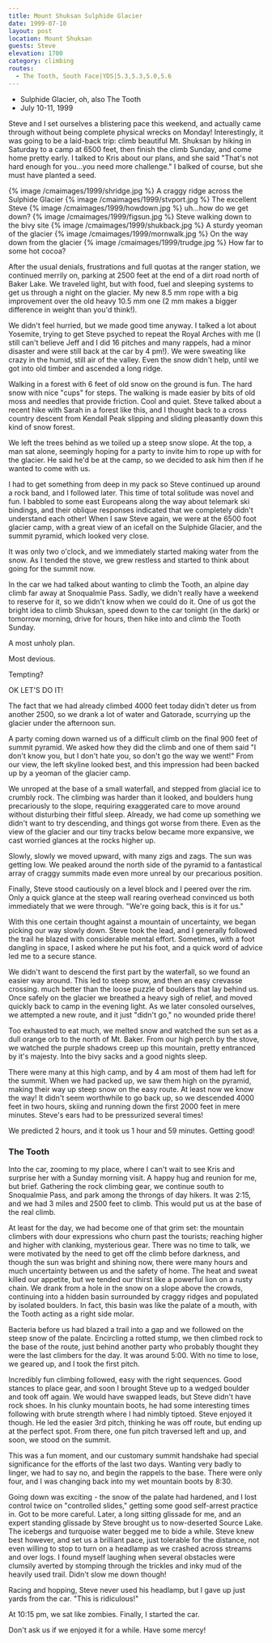 ```yaml
---
title: Mount Shuksan Sulphide Glacier
date: 1999-07-10
layout: post
location: Mount Shuksan
guests: Steve
elevation: 1700
category: climbing
routes:
  - The Tooth, South Face|YDS|5.3,5.3,5.0,5.6
---
```


* Sulphide Glacier, oh, also The Tooth
* July 10-11, 1999


Steve and I set ourselves a blistering pace this weekend, and actually came
through without being complete physical wrecks on Monday!
Interestingly, it was going to be a laid-back trip: climb beautiful
Mt. Shuksan by hiking in Saturday to a camp at 6500 feet, then finish
the climb Sunday, and come home pretty early. I talked to Kris about
our plans, and she said "That's not hard enough for you...you need
more challenge." I balked of course, but she must have planted a seed.

{% image /cmaimages/1999/shridge.jpg %}
A craggy ridge across the Sulphide Glacier
{% image /cmaimages/1999/stvport.jpg %}
The excellent Steve
{% image /cmaimages/1999/howdown.jpg %}
uh...how do we get down?
{% image /cmaimages/1999/figsun.jpg %}
Steve walking down to the bivy site
{% image /cmaimages/1999/shukback.jpg %}
A sturdy yeoman of the glacier
{% image /cmaimages/1999/mornwalk.jpg %}
On the way down from the glacier
{% image /cmaimages/1999/trudge.jpg %}
How far to some hot cocoa?


After the usual denials, frustrations and full quotas at the ranger
station, we continued merrily on, parking at 2500 feet at the end of a
dirt road north of Baker Lake. We traveled light, but with food, fuel
and sleeping systems to get us through a night on the glacier.  My new
8.5 mm rope with a big improvement over the old heavy 10.5 mm one (2
mm makes a bigger difference in weight than you'd think!).


We didn't feel hurried, but we made good time anyway. I talked a lot
about Yosemite, trying to get Steve psyched to repeat the Royal Arches
with me (I still can't believe Jeff and I did 16 pitches and many
rappels, had a minor disaster and were still back at the car by 4
pm!).  We were sweating like crazy in the humid, still air of the
valley. Even the snow didn't help, until we got into old timber and
ascended a long ridge.


Walking in a forest with 6 feet of old snow on the ground is fun. The
hard snow with nice "cups" for steps. The walking is made easier by
bits of old moss and needles that provide friction. Cool and
quiet. Steve talked about a recent hike with Sarah in a forest like
this, and I thought back to a cross country descent from Kendall Peak
slipping and sliding pleasantly down this kind of snow forest.


We left the trees behind as we toiled up a steep snow slope. At the
top, a man sat alone, seemingly hoping for a party to invite him to
rope up with for the glacier. He said he'd be at the camp, so we
decided to ask him then if he wanted to come with us.


I had to get something from deep in my pack so Steve continued up
around a rock band, and I followed later. This time of total solitude
was novel and fun. I babbled to some east Europeans along the way
about telemark ski bindings, and their oblique responses indicated
that we completely didn't understand each other! When I saw Steve
again, we were at the 6500 foot glacier camp, with a great view of an
icefall on the Sulphide Glacier, and the summit pyramid, which looked
very close.


It was only two o'clock, and we immediately started making water from
the snow. As I tended the stove, we grew restless and started to think
about going for the summit now.


In the car we had talked about wanting to climb the Tooth, an alpine
day climb far away at Snoqualmie Pass. Sadly, we didn't really have a
weekend to reserve for it, so we didn't know when we could do it. One
of us got the bright idea to climb Shuksan, speed down to the car
tonight (in the dark) or tomorrow morning, drive for hours, then hike
into and climb the Tooth Sunday.


A most unholy plan.


Most devious.


Tempting?


OK LET'S DO IT!


The fact that we had already climbed 4000 feet today didn't deter us
from another 2500, so we drank a lot of water and Gatorade, scurrying
up the glacier under the afternoon sun.


A party coming down warned us of a difficult climb on the final 900
feet of summit pyramid. We asked how they did the climb and one of
them said "I don't know you, but I don't hate you, so don't go the way
we went!" From our view, the left skyline looked best, and this
impression had been backed up by a yeoman of the glacier camp.


We unroped at the base of a small waterfall, and stepped from glacial
ice to crumbly rock.  The climbing was harder than it looked, and
boulders hung precariously to the slope, requiring exaggerated care to
move around without disturbing their fitful sleep. Already, we had
come up something we didn't want to try descending, and things got
worse from there. Even as the view of the glacier and our tiny tracks
below became more expansive, we cast worried glances at the rocks
higher up.


Slowly, slowly we moved upward, with many zigs and zags. The sun was
getting low. We peaked around the north side of the pyramid to a
fantastical array of craggy summits made even more unreal by our
precarious position.


Finally, Steve stood cautiously on a level block and I peered over the
rim. Only a quick glance at the steep wall rearing overhead convinced
us both immediately that we were through. "We're going back, this is
it for us."


With this one certain thought against a mountain of uncertainty, we
began picking our way slowly down. Steve took the lead, and I
generally followed the trail he blazed with considerable mental
effort. Sometimes, with a foot dangling in space, I asked where he put
his foot, and a quick word of advice led me to a secure stance.


We didn't want to descend the first part by the waterfall, so we found
an easier way around. This led to steep snow, and then an easy
crevasse crossing. much better than the loose puzzle of boulders that
lay behind us. Once safely on the glacier we breathed a heavy sigh of
relief, and moved quickly back to camp in the evening light. As we
later consoled ourselves, we attempted a new route, and it just
"didn't go," no wounded pride there!


Too exhausted to eat much, we melted snow and watched the sun set as a
dull orange orb to the north of Mt. Baker. From our high perch by the
stove, we watched the purple shadows creep up this mountain, pretty
entranced by it's majesty. Into the bivy sacks and a good nights
sleep.


There were many at this high camp, and by 4 am most of them had left
for the summit. When we had packed up, we saw them high on the
pyramid, making their way up steep snow on the easy route.  At least
now we know the way! It didn't seem worthwhile to go back up, so we
descended 4000 feet in two hours, skiing and running down the first
2000 feet in mere minutes. Steve's ears had to be pressurized several
times!


We predicted 2 hours, and it took us 1 hour and 59 minutes. Getting
good!

### The Tooth

Into the car, zooming to my place, where I can't wait to see Kris and
surprise her with a Sunday morning visit. A happy hug and reunion for
me, but brief. Gathering the rock climbing gear, we continue south to
Snoqualmie Pass, and park among the throngs of day hikers. It was
2:15, and we had 3 miles and 2500 feet to climb. This would put us at
the base of the real climb.


At least for the day, we had become one of that grim set: the mountain
climbers with dour expressions who churn past the tourists; reaching
higher and higher with clanking, mysterious gear. There was no time to
talk, we were motivated by the need to get off the climb before
darkness, and though the sun was bright and shining now, there were
many hours and much uncertainty between us and the safety of home. The
heat and sweat killed our appetite, but we tended our thirst like a
powerful lion on a rusty chain. We drank from a hole in the snow on a
slope above the crowds, continuing into a hidden basin surrounded by
craggy ridges and populated by isolated boulders. In fact, this basin
was like the palate of a mouth, with the Tooth acting as a right side
molar.


Bacteria before us had blazed a trail into a gap and we followed on
the steep snow of the palate.  Encircling a rotted stump, we then
climbed rock to the base of the route, just behind another party who
probably thought they were the last climbers for the day. It was
around 5:00. With no time to lose, we geared up, and I took the first
pitch.


Incredibly fun climbing followed, easy with the right sequences. Good
stances to place gear, and soon I brought Steve up to a wedged boulder
and took off again. We would have swapped leads, but Steve didn't have
rock shoes. In his clunky mountain boots, he had some interesting
times following with brute strength where I had nimbly tiptoed. Steve
enjoyed it though. He led the easier 3rd pitch, thinking he was off
route, but ending up at the perfect spot. From there, one fun pitch
traversed left and up, and soon, we stood on the summit.


This was a fun moment, and our customary summit handshake had special
significance for the efforts of the last two days. Wanting very badly
to linger, we had to say no, and begin the rappels to the base. There
were only four, and I was changing back into my wet mountain boots by
8:30.


Going down was exciting - the snow of the palate had hardened, and I
lost control twice on "controlled slides," getting some good
self-arrest practice in. Got to be more careful. Later, a long sitting
glissade for me, and an expert standing glissade by Steve brought us
to now-deserted Source Lake. The icebergs and turquoise water begged
me to bide a while. Steve knew best however, and set us a brilliant
pace, just tolerable for the distance, not even willing to stop to
turn on a headlamp as we crashed across streams and over logs. I found
myself laughing when several obstacles were clumsily averted by
stomping through the trickles and inky mud of the heavily used
trail. Didn't slow me down though!


Racing and hopping, Steve never used his headlamp, but I gave up just
yards from the car.  "This is ridiculous!"


At 10:15 pm, we sat like zombies. Finally, I started the car.


Don't ask us if we enjoyed it for a while. Have some mercy!



